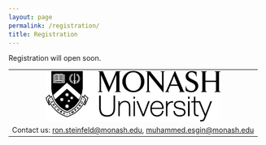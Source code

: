 ```yaml
---
layout: page
permalink: /registration/
title: Registration
---
```


Registration will open soon.

<table style="width:100%; border:none">
  <tr>
    <td style="text-align:center;border:none"><img src="/assets/img/monash.png" height="100"></td>
  </tr>
  <tr>
    <td style="text-align:left;border:none">Contact us: <a href="mailto:ron.steinfeld@monash.edu">ron.steinfeld@monash.edu</a>, <a href="mailto:muhammed.esgin@monash.edu">muhammed.esgin@monash.edu</a></td>
  </tr>
</table>
